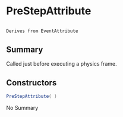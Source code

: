 # PreStepAttribute

## 
```c#
Derives from EventAttribute
```

## Summary

Called just before executing a physics frame.
## Constructors

```c#
PreStepAttribute( ) 
```
No Summary
